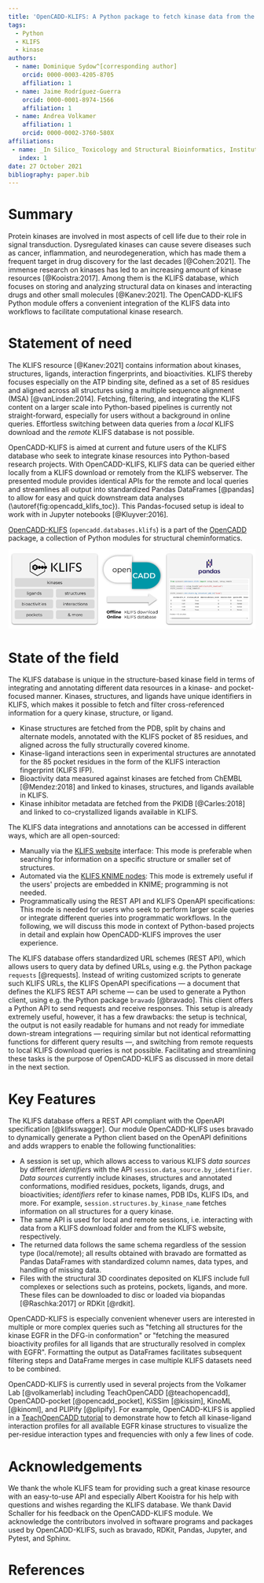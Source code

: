 ```yaml
---
title: 'OpenCADD-KLIFS: A Python package to fetch kinase data from the KLIFS database'
tags:
  - Python
  - KLIFS
  - kinase
authors:
  - name: Dominique Sydow^[corresponding author]
    orcid: 0000-0003-4205-8705
    affiliation: 1
  - name: Jaime Rodríguez-Guerra
    orcid: 0000-0001-8974-1566
    affiliation: 1
  - name: Andrea Volkamer
    affiliation: 1
    orcid: 0000-0002-3760-580X
affiliations:
 - name: _In Silico_ Toxicology and Structural Bioinformatics, Institute of Physiology, Charité – Universitätsmedizin Berlin, corporate member of Freie Universität Berlin and Humboldt-Universität zu Berlin, Augustenburger Platz 1, 13353 Berlin, Germany
   index: 1
date: 27 October 2021
bibliography: paper.bib
---
```


# Summary

Protein kinases are involved in most aspects of cell life due to their role in signal transduction. Dysregulated kinases can cause severe diseases such as cancer, inflammation, and neurodegeneration, which has made them a frequent target in drug discovery for the last decades [@Cohen:2021].
The immense research on kinases has led to an increasing amount of kinase resources [@Kooistra:2017].
Among them is the KLIFS database, which focuses on storing and analyzing structural data on kinases and interacting drugs and other small molecules [@Kanev:2021].
The OpenCADD-KLIFS Python module offers a convenient integration of the KLIFS data into workflows to facilitate computational kinase research.

# Statement of need

The KLIFS resource [@Kanev:2021] contains information about kinases, structures, ligands, interaction fingerprints, and bioactivities. 
KLIFS thereby focuses especially on the ATP binding site, defined as a set of 85 residues and aligned across all structures using a multiple sequence alignment (MSA) [@vanLinden:2014].
Fetching, filtering, and integrating the KLIFS content on a larger scale into Python-based pipelines is currently not straight-forward, especially for users without a background in online queries. Effortless switching between data queries from a _local_ KLIFS download and the _remote_ KLIFS database is not possible.

OpenCADD-KLIFS is aimed at current and future users of the KLIFS database who seek to 
integrate kinase resources into Python-based research projects.
With OpenCADD-KLIFS, KLIFS data can be queried either locally from a KLIFS download or remotely from the KLIFS webserver. 
The presented module provides identical APIs for the remote and local queries and streamlines all output into 
standardized Pandas DataFrames [@pandas] to allow for easy and quick downstream data analyses (\autoref{fig:opencadd_klifs_toc}). This Pandas-focused setup is ideal to work with in Jupyter notebooks [@Kluyver:2016]. 

[OpenCADD-KLIFS](https://opencadd.readthedocs.io/en/latest/databases_klifs.html) (``opencadd.databases.klifs``) is a part of the [OpenCADD](https://opencadd.readthedocs.io/) package, a collection of Python modules for structural cheminformatics.

![OpenCADD-KLIFS fetches KLIFS data [@Kanev:2021] offline from a KLIFS download or online from the KLIFS database and formats the output as user-friendly Pandas DataFrames [@pandas].\label{fig:opencadd_klifs_toc}](opencadd_klifs_toc.png)

# State of the field

The KLIFS database is unique in the structure-based kinase field in terms of integrating and annotating different data resources in a kinase- and pocket-focused manner. Kinases, structures, and ligands have unique identifiers in KLIFS, which makes it possible to fetch and filter cross-referenced information for a query kinase, structure, or ligand.

- Kinase structures are fetched from the PDB, split by chains and alternate models, annotated with the KLIFS pocket of 85 residues, and aligned across the fully structurally covered kinome.
- Kinase-ligand interactions seen in experimental structures are annotated for the 85 pocket residues in the form of the KLIFS interaction fingerprint (KLIFS IFP).
- Bioactivity data measured against kinases are fetched from ChEMBL [@Mendez:2018] and linked to kinases, structures, and ligands available in KLIFS.
- Kinase inhibitor metadata are fetched from the PKIDB [@Carles:2018] and linked to co-crystallized ligands available in KLIFS.

The KLIFS data integrations and annotations can be accessed in different ways, which are all open-sourced:

- Manually via the [KLIFS website](https://klifs.net/) interface: This mode is preferable when searching for information on a specific structure or smaller set of structures.
- Automated via the [KLIFS KNIME nodes](https://github.com/3D-e-Chem/knime-klifs): This mode is extremely useful if the users' projects are embedded in KNIME; programming is not needed.
- Programmatically using the REST API and KLIFS OpenAPI specifications: This mode is needed for users who seek to perform larger scale queries or integrate different queries into programmatic workflows. In the following, we will discuss this mode in context of Python-based projects in detail and explain how OpenCADD-KLIFS improves the user experience.

The KLIFS database offers standardized URL schemes (REST API), which allows users to query data by defined URLs, using e.g. the Python package `requests` [@requests]. Instead of writing customized scripts to generate such KLIFS URLs, the KLIFS OpenAPI specifications &mdash; a document that defines the KLIFS REST API scheme &mdash; can be used to generate a Python client, using e.g. the Python package `bravado` [@bravado]. This client offers a Python API to send requests and receive responses.
This setup is already extremely useful, however, it has a few drawbacks: the setup is technical, the output is not easily readable for humans and not ready for immediate down-stream integrations &mdash; requiring similar but not identical reformatting functions for different query results &mdash;, and switching from remote requests to local KLIFS download queries is not possible. Facilitating and streamlining these tasks is the purpose of OpenCADD-KLIFS as discussed in more detail in the next section.

# Key Features

The KLIFS database offers a REST API compliant with the OpenAPI specification [@klifsswagger]. Our module OpenCADD-KLIFS uses bravado to dynamically generate a Python client based on the OpenAPI definitions and adds wrappers to enable the following functionalities:

- A session is set up, which allows access to various KLIFS *data sources* by different *identifiers* with the API ``session.data_source.by_identifier``. *Data sources* currently include kinases, structures and annotated conformations, modified residues, pockets, ligands, drugs, and bioactivities; *identifiers* refer to kinase names, PDB IDs, KLIFS IDs, and more. For example, ``session.structures.by_kinase_name`` fetches information on all structures for a query kinase.
- The same API is used for local and remote sessions, i.e. interacting with data from a KLIFS download folder and from the KLIFS website, respectively.
- The returned data follows the same schema regardless of the session type (local/remote); all results obtained with bravado are formatted as Pandas DataFrames with standardized column names, data types, and handling of missing data.
- Files with the structural 3D coordinates deposited on KLIFS include full complexes or selections such as proteins, pockets, ligands, and more. These files can be downloaded to disc or loaded via biopandas [@Raschka:2017] or RDKit [@rdkit].

OpenCADD-KLIFS is especially convenient whenever users are interested in multiple or more complex queries such as "fetching all structures for the kinase EGFR in the DFG-in conformation" or "fetching the measured bioactivity profiles for all ligands that are structurally resolved in complex with EGFR". Formatting the output as DataFrames facilitates subsequent filtering steps and DataFrame merges in case multiple KLIFS datasets need to be combined.

OpenCADD-KLIFS is currently used in several projects from the Volkamer Lab [@volkamerlab] including TeachOpenCADD [@teachopencadd], OpenCADD-pocket [@opencadd_pocket], KiSSim [@kissim], KinoML [@kinoml], and PLIPify [@plipify].
For example, OpenCADD-KLIFS is applied in a [TeachOpenCADD tutorial](https://projects.volkamerlab.org/teachopencadd/talktorials/T012_query_klifs.html) to demonstrate how to fetch all kinase-ligand interaction profiles for all available EGFR kinase structures to visualize the per-residue interaction types and frequencies with only a few lines of code.

# Acknowledgements

We thank the whole KLIFS team for providing such a great kinase resource with an easy-to-use API and especially Albert Kooistra for his help with questions and wishes regarding the KLIFS database. 
We thank David Schaller for his feedback on the OpenCADD-KLIFS module.
We acknowledge the contributors involved in software programs and packages used by OpenCADD-KLIFS, such as bravado, RDKit, Pandas, Jupyter, and Pytest, and Sphinx. 

# References